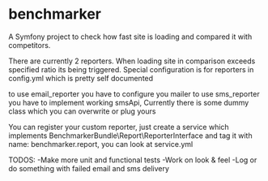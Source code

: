 benchmarker
===========

A Symfony project to check how fast site is loading and compared it with competitors.

There are currently 2 reporters. When loading site in comparison exceeds specified ratio its being triggered.
Special configuration is for reporters in config.yml which is pretty self documented

to use email_reporter you have to configure you mailer
to use sms_reporter you have to implement working smsApi, Currently there is some dummy class which you can overwrite or plug yours

You can register your custom reporter, just create a service which implements BenchmarkerBundle\Report\ReporterInterface and tag it with name: benchmarker.report, you can look at service.yml

TODOS:
-Make more unit and functional tests
-Work on look & feel
-Log or do something with failed email and sms delivery